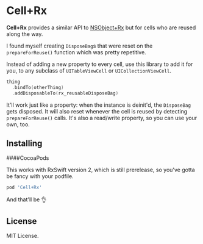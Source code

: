 Cell+Rx
===========

**Cell+Rx** provides a similar API to [NSObject+Rx](https://github.com/RxSwiftCommunity/NSObject-Rx) but for cells who are reused along the way.

I found myself creating `DisposeBag`s that were reset on the `prepareForReuse()` function which was pretty repetitive.

Instead of adding a new property to every cell, use this library to add it for you, to any subclass of `UITableViewCell` or `UICollectionViewCell`.

```swift
thing
  .bindTo(otherThing)
  .addDisposableTo(rx_reusableDisposeBag)
```

It'll work just like a property: when the instance is deinit'd, the `DisposeBag` gets disposed. It will also reset whenever the cell is reused by detecting `prepareForReuse()` calls. It's also a read/write property, so you can use your own, too.

Installing
----------

####CocoaPods

This works with RxSwift version 2, which is still prerelease, so you've gotta be fancy with your podfile.

```ruby
pod 'Cell+Rx'
```

And that'll be 👌

License
-------

MIT License.
